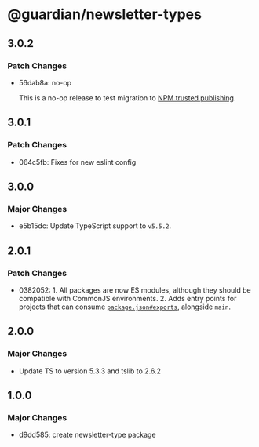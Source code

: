 # @guardian/newsletter-types

## 3.0.2

### Patch Changes

- 56dab8a: no-op

  This is a no-op release to test migration to [NPM trusted publishing](https://docs.npmjs.com/trusted-publishers).

## 3.0.1

### Patch Changes

- 064c5fb: Fixes for new eslint config

## 3.0.0

### Major Changes

- e5b15dc: Update TypeScript support to `v5.5.2`.

## 2.0.1

### Patch Changes

- 0382052: 1. All packages are now ES modules, although they should be compatible with CommonJS environments. 2. Adds entry points for projects that can consume [`package.json#exports`](https://nodejs.org/api/packages.html#exports), alongside `main`.

## 2.0.0

### Major Changes

- Update TS to version 5.3.3 and tslib to 2.6.2

## 1.0.0

### Major Changes

- d9dd585: create newsletter-type package
